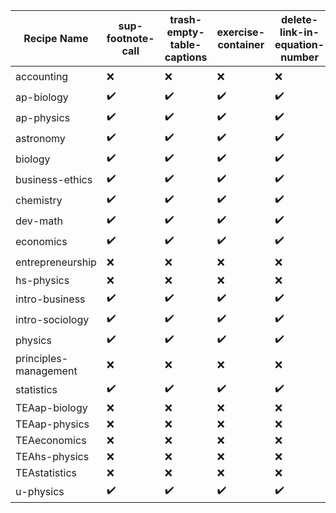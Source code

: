 | Recipe Name | sup-footnote-call | trash-empty-table-captions | exercise-container | delete-link-in-equation-number | table-summaries-are-captions | preface-has-captions | toc-numbered-pages | add-os-table-class | numbering-continuously | appendix-has-numbered-examples |
| --- | --- | --- | --- | --- | --- | --- | --- | --- | --- | --- |
| accounting | :x: | :x: | :x: | :x: | :heavy_check_mark: | :heavy_check_mark: | :x: | :x: | :x: | :x: |
| ap-biology | :heavy_check_mark: | :heavy_check_mark: | :heavy_check_mark: | :heavy_check_mark: | :heavy_check_mark: | :heavy_check_mark: | :x: | :heavy_check_mark: | :x: | :x: |
| ap-physics | :heavy_check_mark: | :heavy_check_mark: | :heavy_check_mark: | :heavy_check_mark: | :heavy_check_mark: | :heavy_check_mark: | :x: | :heavy_check_mark: | :x: | :x: |
| astronomy | :heavy_check_mark: | :heavy_check_mark: | :heavy_check_mark: | :heavy_check_mark: | :heavy_check_mark: | :heavy_check_mark: | :heavy_check_mark: | :heavy_check_mark: | :x: | :x: |
| biology | :heavy_check_mark: | :heavy_check_mark: | :heavy_check_mark: | :heavy_check_mark: | :heavy_check_mark: | :heavy_check_mark: | :x: | :heavy_check_mark: | :x: | :x: |
| business-ethics | :heavy_check_mark: | :heavy_check_mark: | :heavy_check_mark: | :heavy_check_mark: | :heavy_check_mark: | :heavy_check_mark: | :x: | :heavy_check_mark: | :x: | :x: |
| chemistry | :heavy_check_mark: | :heavy_check_mark: | :heavy_check_mark: | :heavy_check_mark: | :heavy_check_mark: | :heavy_check_mark: | :heavy_check_mark: | :heavy_check_mark: | :x: | :heavy_check_mark: |
| dev-math | :heavy_check_mark: | :heavy_check_mark: | :heavy_check_mark: | :heavy_check_mark: | :heavy_check_mark: | :heavy_check_mark: | :heavy_check_mark: | :heavy_check_mark: | :heavy_check_mark: | :x: |
| economics | :heavy_check_mark: | :heavy_check_mark: | :heavy_check_mark: | :heavy_check_mark: | :heavy_check_mark: | :heavy_check_mark: | :x: | :heavy_check_mark: | :x: | :x: |
| entrepreneurship | :x: | :x: | :x: | :x: | :heavy_check_mark: | :heavy_check_mark: | :x: | :x: | :x: | :x: |
| hs-physics | :x: | :x: | :x: | :x: | :x: | :x: | :x: | :x: | :x: | :x: |
| intro-business | :heavy_check_mark: | :heavy_check_mark: | :heavy_check_mark: | :heavy_check_mark: | :heavy_check_mark: | :heavy_check_mark: | :x: | :heavy_check_mark: | :x: | :x: |
| intro-sociology | :heavy_check_mark: | :heavy_check_mark: | :heavy_check_mark: | :heavy_check_mark: | :heavy_check_mark: | :heavy_check_mark: | :heavy_check_mark: | :heavy_check_mark: | :heavy_check_mark: | :heavy_check_mark: |
| physics | :heavy_check_mark: | :heavy_check_mark: | :heavy_check_mark: | :heavy_check_mark: | :heavy_check_mark: | :heavy_check_mark: | :x: | :heavy_check_mark: | :x: | :x: |
| principles-management | :x: | :x: | :x: | :x: | :heavy_check_mark: | :heavy_check_mark: | :x: | :x: | :x: | :x: |
| statistics | :heavy_check_mark: | :heavy_check_mark: | :heavy_check_mark: | :heavy_check_mark: | :heavy_check_mark: | :heavy_check_mark: | :heavy_check_mark: | :heavy_check_mark: | :x: | :x: |
| TEAap-biology | :x: | :x: | :x: | :x: | :x: | :x: | :x: | :x: | :x: | :x: |
| TEAap-physics | :x: | :x: | :x: | :x: | :x: | :x: | :x: | :x: | :x: | :x: |
| TEAeconomics | :x: | :x: | :x: | :x: | :x: | :x: | :x: | :x: | :x: | :x: |
| TEAhs-physics | :x: | :x: | :x: | :x: | :x: | :x: | :x: | :x: | :x: | :x: |
| TEAstatistics | :x: | :x: | :x: | :x: | :x: | :x: | :x: | :x: | :x: | :x: |
| u-physics | :heavy_check_mark: | :heavy_check_mark: | :heavy_check_mark: | :heavy_check_mark: | :heavy_check_mark: | :heavy_check_mark: | :heavy_check_mark: | :heavy_check_mark: | :heavy_check_mark: | :x: |
